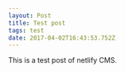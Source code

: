 ```yaml
---
layout: Post
title: Test post
tags: test
date: 2017-04-02T16:43:53.752Z
---
```


This is a test post of netlify CMS.